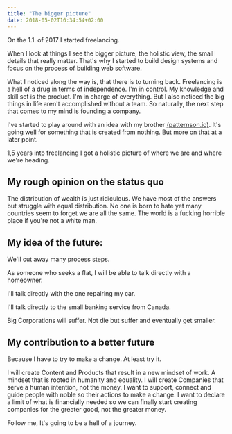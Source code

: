 ```yaml
---
title: "The bigger picture"
date: 2018-05-02T16:34:54+02:00
---
```


On the 1.1. of 2017 I started freelancing.

When I look at things I see the bigger picture, the holistic view, the small details that really matter. That's why I started to build design systems and focus on the process of building web software.

What I noticed along the way is, that there is to turning back. Freelancing is a hell of a drug in terms of independence. I'm in control. My knowledge and skill set is the product. I'm in charge of everything. But I also noticed the big things in life aren't accomplished without a team. So naturally, the next step that comes to my mind is founding a company.

I've started to play around with an idea with my brother [(patternson.io)](https://patternson.io). It's going well for something that is created from nothing. But more on that at a later point.

1,5 years into freelancing I got a holistic picture of where we are and where we're heading.

## My rough opinion on the status quo

The distribution of wealth is just ridiculous.
We have most of the answers but struggle with equal distribution.
No one is born to hate yet many countries seem to forget we are all the same.
The world is a fucking horrible place if you're not a white man.

## My idea of the future:

We'll cut away many process steps.

As someone who seeks a flat, I will be able to talk directly with a homeowner.

I'll talk directly with the one repairing my car.

I'll talk directly to the small banking service from Canada.

Big Corporations will suffer. Not die but suffer and eventually get smaller.

## My contribution to a better future

Because I have to try to make a change. At least try it.

I will create Content and Products that result in a new mindset of work. A mindset that is rooted in humanity and equality. I will create Companies that serve a human intention, not the money.
I want to support, connect and guide people with noble so their actions to make a change. I want to declare a limit of what is financially needed so we can finally start creating companies for the greater good, not the greater money.

Follow me, It's going to be a hell of a journey.
